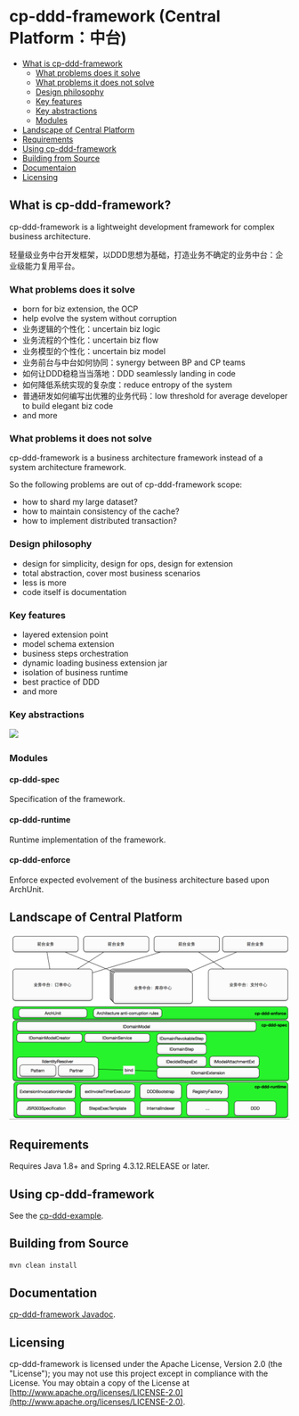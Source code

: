 # cp-ddd-framework (Central Platform：中台)

* [What is cp-ddd-framework](#what-is-cp-ddd-framework)
   * [What problems does it solve](#what-problems-does-it-solve)
   * [What problems it does not solve](#what-problems-it-does-not-solve)
   * [Design philosophy](#design-philosophy)
   * [Key features](#key-features)
   * [Key abstractions](#key-abstractions)
   * [Modules](#modules)
* [Landscape of Central Platform](#landscape-of-central-platform)
* [Requirements](#requirements)
* [Using cp-ddd-framework](#using-cp-ddd-framework)
* [Building from Source](#building-from-source)
* [Documentaion](#documentation)
* [Licensing](#licensing)

## What is cp-ddd-framework?

cp-ddd-framework is a lightweight development framework for complex business architecture.

轻量级业务中台开发框架，以DDD思想为基础，打造业务不确定的业务中台：企业级能力复用平台。

### What problems does it solve

- born for biz extension, the OCP
- help evolve the system without corruption
- 业务逻辑的个性化：uncertain biz logic
- 业务流程的个性化：uncertain biz flow
- 业务模型的个性化：uncertain biz model
- 业务前台与中台如何协同：synergy between BP and CP teams
- 如何让DDD稳稳当当落地：DDD seamlessly landing in code
- 如何降低系统实现的复杂度：reduce entropy of the system
- 普通研发如何编写出优雅的业务代码：low threshold for average developer to build elegant biz code
- and more

### What problems it does not solve

cp-ddd-framework is a business architecture framework instead of a system architecture framework.

So the following problems are out of cp-ddd-framework scope:
- how to shard my large dataset?
- how to maintain consistency of the cache?
- how to implement distributed transaction?

### Design philosophy

- design for simplicity, design for ops, design for extension
- total abstraction, cover most business scenarios
- less is more
- code itself is documentation

### Key features

- layered extension point
- model schema extension
- business steps orchestration
- dynamic loading business extension jar
- isolation of business runtime
- best practice of DDD
- and more

### Key abstractions

![](http://www.plantuml.com/plantuml/png/TLBBZjim3BphAmZqidl83nX1i0_di8S2nRRtWfQOM8Wi1HITRD7stwiaB637sbiuCvhCa7xAWYpZ44m--7X4nW5wZExCNeGY28yqeJgqXpsdCRhN51B3b-rs-zA-JXIvHvVEFkxNwxEN_kTjtcnkJe5s0fA0_RuNS9x9Ya_H61-5U8UMuArD0_hudVZaBLK8eQEP_8O6w8FiAFJmE5EJzOukYhpzaANFEvtI0Rj0QZW7rPbJ29VECslL5bUAkQIVKc-EedZvzKuvXHFnbFkQ78Ld4RJzK5INL1NiskSOqCVoftMUAJhYGcENXT4AQ4soFsWeRuNC0fdjgMtRCl_EWkBjNzZvw9ux7qhmEdbrAzJTLelCAQ3yVV-Y651i_w1Bk_PvD6P-PLZ_MQq-Ex2IrQjLN5umqmtMHiRS7qmTvrtggkhLbZLlscyeGXm_fraYiJ6BYB0kT5dxhBPYjVYrcWs4P56eeb-jDl-pDT3vwEeIpQSIeoCqO9CZemOwBXqKhtnu5-z9iGOIsvwoC4fvQ9uekd48_m00)

### Modules

#### cp-ddd-spec

Specification of the framework.

#### cp-ddd-runtime

Runtime implementation of the framework.

#### cp-ddd-enforce

Enforce expected evolvement of the business architecture based upon ArchUnit.

## Landscape of Central Platform

![](doc/assets/img/landscape.png)

## Requirements

Requires Java 1.8+ and Spring 4.3.12.RELEASE or later.

## Using cp-ddd-framework

See the [cp-ddd-example](cp-ddd-example).

## Building from Source

``` bash
mvn clean install
```

## Documentation

[cp-ddd-framework Javadoc](https://funkygao.github.io/cp-ddd-framework/doc/apidocs/).

## Licensing

cp-ddd-framework is licensed under the Apache License, Version 2.0 (the "License"); you may not use this project except in compliance with the License. You may obtain a copy of the License at [http://www.apache.org/licenses/LICENSE-2.0](http://www.apache.org/licenses/LICENSE-2.0).
